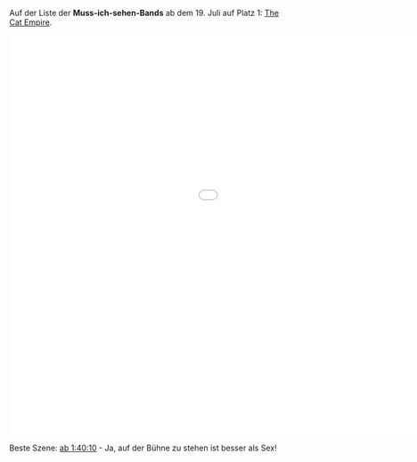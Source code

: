 <html><body><p>Auf der Liste der <strong>Muss-ich-sehen-Bands</strong> ab dem 19. Juli auf Platz 1: <a href="http://thecatempire.com/">The Cat Empire</a>.

<div class="embed-responsive embed-responsive-16by9">

<iframe width="1280" height="720" src="//www.youtube.com/embed/eiY3xMM4DSk" frameborder="0" allowfullscreen></iframe>

</div>

Beste Szene: <a href="https://youtu.be/eiY3xMM4DSk?t=1h40m8s">ab 1:40:10</a> - Ja, auf der Bühne zu stehen ist besser als Sex!</p></body></html>

